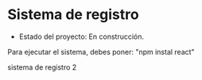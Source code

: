 <h1>Sistema de registro</h1>

- Estado del proyecto: En construcción.

Para ejecutar el sistema, debes poner:
"npm instal react"


sistema de registro 2
